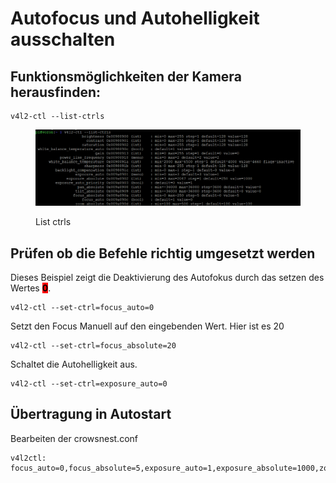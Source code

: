 # Autofocus und Autohelligkeit ausschalten

## Funktionsmöglichkeiten der Kamera herausfinden:

```
v4l2-ctl --list-ctrls 
```

<figure><img src="../../../../.gitbook/assets/list_ctls.PNG" alt=""><figcaption><p>List ctrls</p></figcaption></figure>



## Prüfen ob die Befehle richtig umgesetzt werden

Dieses Beispiel zeigt die Deaktivierung des Autofokus durch das setzen des Wertes <mark style="background-color:red;">**0**</mark>.

```
v4l2-ctl --set-ctrl=focus_auto=0 
```

Setzt den Focus Manuell auf den eingebenden Wert. Hier ist es 20

```
v4l2-ctl --set-ctrl=focus_absolute=20
```

Schaltet die Autohelligkeit aus.

```
v4l2-ctl --set-ctrl=exposure_auto=0
```

## Übertragung in Autostart

Bearbeiten der crowsnest.conf

```
v4l2ctl: focus_auto=0,focus_absolute=5,exposure_auto=1,exposure_absolute=1000,zoom_absolute=100
```
